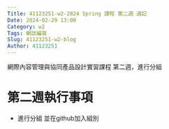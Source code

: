 ```yaml
---
Title: 41123251-w2-2024 Spring 課程 第二週 週記
Date: 2024-02-29 13:00
Category: w2
Tags: 網誌編寫
Slug: 41123251-w2-blog
Author: 41123251
---
```


網際內容管理與協同產品設計實習課程 第二週，進行分組

<!-- PELICAN_END_SUMMARY -->

# 第二週執行事項
- 進行分組 並在github加入組別
